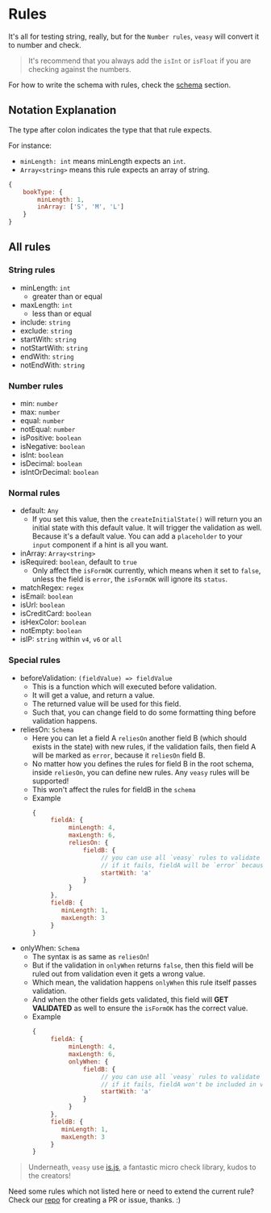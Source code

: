 # Rules

It's all for testing string, really, but for the `Number rules`, `veasy` will convert it to number and check.

> It's recommend that you always add the `isInt` or `isFloat` if you are checking against the numbers.

For how to write the schema with rules, check the [schema](/schema) section.

## Notation Explanation

The type after colon indicates the type that that rule expects.

For instance:

- `minLength: int` means minLength expects an `int`.
- `Array<string>` means this rule expects an array of string.

```javascript
{
    bookType: {
        minLength: 1,
        inArray: ['S', 'M', 'L']
    }
}
```

## All rules

### String rules

- minLength: `int`
    - greater than or equal
- maxLength: `int`
    - less than or equal
- include: `string`
- exclude: `string`
- startWith: `string`
- notStartWith: `string`
- endWith: `string`
- notEndWith: `string`

### Number rules

- min: `number`
- max: `number`
- equal: `number`
- notEqual: `number`
- isPositive: `boolean`
- isNegative: `boolean`
- isInt: `boolean`
- isDecimal: `boolean`
- isIntOrDecimal: `boolean`

### Normal rules

- default: `Any`
  - If you set this value, then the `createInitialState()` will return you an initial state with this default value. It will trigger the validation as well. Because it's a default value. You can add a `placeholder` to your `input` component if a hint is all you want.
- inArray: `Array<string>`
- isRequired: `boolean`, default to `true`
  - Only affect the `isFormOK` currently, which means when it set to `false`, unless the field is `error`, the `isFormOK` will ignore its `status`.
- matchRegex: `regex`
- isEmail: `boolean`
- isUrl: `boolean`
- isCreditCard: `boolean`
- isHexColor: `boolean`
- notEmpty: `boolean`
- isIP: `string` within `v4`, `v6` or `all`


### Special rules
- beforeValidation: `(fieldValue) => fieldValue`
  - This is a function which will executed before validation.
  - It will get a value, and return a value.
  - The returned value will be used for this field.
  - Such that, you can change field to do some formatting thing before validation happens.
- reliesOn: `Schema`
  - Here you can let a field A `reliesOn` another field B (which should exists in the state) with new rules, if the validation fails, then field A will be marked as `error`, because it `reliesOn` field B. 
  - No matter how you defines the rules for field B in the root schema, inside `reliesOn`, you can define new rules. Any `veasy` rules will be supported!
  - This won't affect the rules for fieldB in the `schema`
  - Example
      ```javascript
      {
           fieldA: {
                minLength: 4,
                maxLength: 6,
                reliesOn: { 
                    fieldB: {
                         // you can use all `veasy` rules to validate against fieldB, 
                         // if it fails, fieldA will be `error` because it `reliesOn` fieldB
                         startWith: 'a'
                    }
                }
           },       
           fieldB: {
              minLength: 1,
              maxLength: 3
           }
      }
      ```
- onlyWhen: `Schema`
  - The syntax is as same as `reliesOn`!
  - But if the validation in `onlyWhen` returns `false`, then this field will be ruled out from validation even it gets a wrong value.
  - Which mean, the validation happens `onlyWhen` this rule itself passes validation.
  - And when the other fields gets validated, this field will **GET VALIDATED** as well to ensure the `isFormOK` has the correct value.
  - Example
      ```javascript
      {
           fieldA: {
                minLength: 4,
                maxLength: 6,
                onlyWhen: { 
                    fieldB: {
                         // you can use all `veasy` rules to validate against fieldB, 
                         // if it fails, fieldA won't be included in validation because its validation will happen when `onlyWhen` pass the check
                         startWith: 'a'
                    }
                }
           },       
           fieldB: {
              minLength: 1,
              maxLength: 3
           }
      }
      ```
      
> Underneath, `veasy` use [is.js](http://is.js.org/), a fantastic micro check library, kudos to the creators!

Need some rules which not listed here or need to extend the current rule? Check our [repo](https://github.com/Albert-Gao/veasy) for creating a PR or issue, thanks. :)
